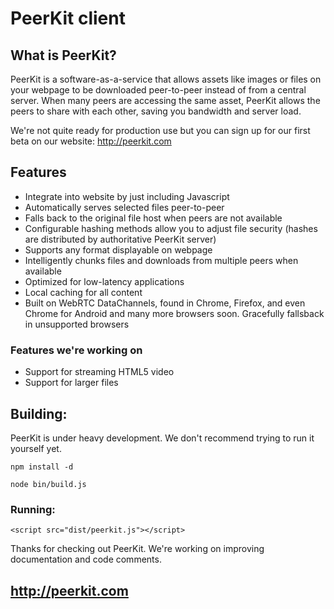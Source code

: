 # PeerKit client

## What is PeerKit?

PeerKit is a software-as-a-service that allows assets like images or files on your webpage to be downloaded peer-to-peer instead of from a central server. When many peers are accessing the same asset, PeerKit allows the peers to share with each other, saving you bandwidth and server load.

We're not quite ready for production use but you can sign up for our first beta on our website: http://peerkit.com

## Features

- Integrate into website by just including Javascript
- Automatically serves selected files peer-to-peer
- Falls back to the original file host when peers are not available
- Configurable hashing methods allow you to adjust file security (hashes are distributed by authoritative PeerKit server)
- Supports any format displayable on webpage
- Intelligently chunks files and downloads from multiple peers when available
- Optimized for low-latency applications
- Local caching for all content
- Built on WebRTC DataChannels, found in Chrome, Firefox, and even Chrome for Android and many more browsers soon. Gracefully fallsback in unsupported browsers

### Features we're working on

- Support for streaming HTML5 video
- Support for larger files



## Building: 

PeerKit is under heavy development. We don't recommend trying to run it yourself yet. 

`npm install -d`

`node bin/build.js`


### Running:

`<script src="dist/peerkit.js"></script>`



Thanks for checking out PeerKit. We're working on improving documentation and code comments.

## http://peerkit.com
